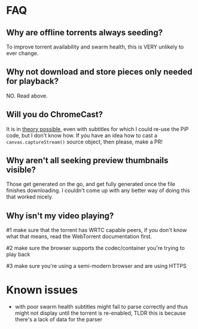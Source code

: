 # FAQ

## Why are offline torrents always seeding?

To improve torrent availability and swarm health, this is VERY unlikely to ever change.

## Why not download and store pieces only needed for playback?

NO. Read above.

## Will you do ChromeCast?

It is in [theory possible](https://github.com/johanholmerin/browsercast), even with subtitles for which I could re-use the PiP code, but I don't know how. If you have an idea how to cast a `canvas.captureStream()` source object, then please, make a PR!

## Why aren't all seeking preview thumbnails visible?

Those get generated on the go, and get fully generated once the file finishes downloading. I couldn't come up with any better way of doing this that worked nicely.

## Why isn't my video playing?

#1 make sure that the torrent has WRTC capable peers, if you don't know what that means, read the WebTorrent documentation first.

#2 make sure the browser supports the codec/container you're trying to play back

#3 make sure you're using a semi-modern browser and are using HTTPS

# Known issues

- with poor swarm health subtitles might fail to parse correctly and thus might not display until the torrent is re-enabled, TLDR this is because there's a lack of data for the parser